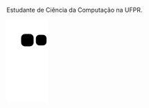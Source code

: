 Estudante de Ciência da Computação na UFPR.

 ![Snake animation](https://github.com/rafaballerini/rafaballerini/blob/output/github-contribution-grid-snake.svg)
